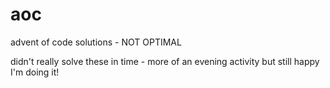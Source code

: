 # aoc
advent of code solutions - NOT OPTIMAL

didn't really solve these in time - more of an evening activity but still happy I'm doing it!